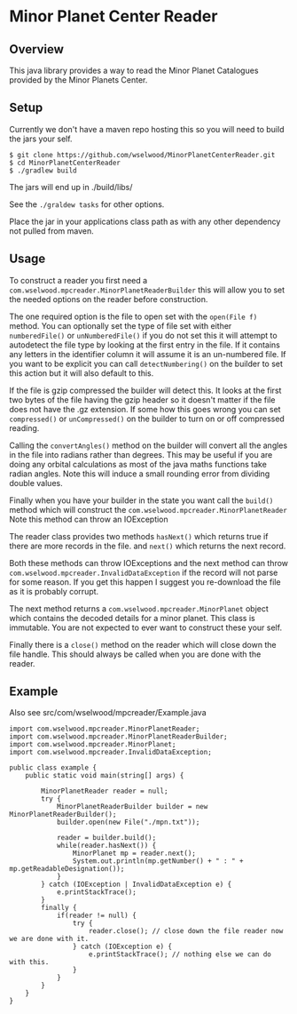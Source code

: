 # Minor Planet Center Reader #

## Overview ##
This java library provides a way to read the Minor Planet Catalogues provided by the Minor Planets Center.

## Setup ##

Currently we don't have a maven repo hosting this so you will need to build the jars your self.
```
$ git clone https://github.com/wselwood/MinorPlanetCenterReader.git
$ cd MinorPlanetCenterReader
$ ./gradlew build
```

The jars will end up in ./build/libs/

See the ```./graldew tasks``` for other options.
 
Place the jar in your applications class path as with any other dependency not pulled from maven.

## Usage ##

To construct a reader you first need a ```com.wselwood.mpcreader.MinorPlanetReaderBuilder``` this will allow you to set the needed options on the reader before construction.

The one required option is the file to open set with the ```open(File f)``` method. You can optionally set the type of file set with either ```numberedFile()``` or ```unNumberedFile()``` if you do not set this it will attempt to autodetect the file type by looking at the first entry in the file. If it contains any letters in the identifier column it will assume it is an un-numbered file. If you want to be explicit you can call ```detectNumbering()``` on the builder to set this action but it will also default to this.

If the file is gzip compressed the builder will detect this. It looks at the first two bytes of the file having the gzip header so it doesn't matter if the file does not have the .gz extension. If some how this goes wrong you can set ```compressed()``` or ```unCompressed()``` on the builder to turn on or off compressed reading.

Calling the ```convertAngles()``` method on the builder will convert all the angles in the file into radians rather than degrees. This may be useful if you are doing any orbital calculations as most of the java maths functions take radian angles. Note this will induce a small rounding error from dividing double values.

Finally when you have your builder in the state you want call the ```build()``` method which will construct the ```com.wselwood.mpcreader.MinorPlanetReader``` Note this method can throw an IOException

The reader class provides two methods ```hasNext()``` which returns true if there are more records in the file. and ```next()``` which returns the next record.

Both these methods can throw IOExceptions and the next method can throw ```com.wselwood.mpcreader.InvalidDataException``` if the record will not parse for some reason. If you get this happen I suggest you re-download the file as it is probably corrupt.

The next method returns a ```com.wselwood.mpcreader.MinorPlanet``` object which contains the decoded details for a minor planet. This class is immutable. You are not expected to ever want to construct these your self.

Finally there is a ```close()``` method on the reader which will close down the file handle. This should always be called when you are done with the reader.

## Example ##

Also see src/com/wselwood/mpcreader/Example.java


```
import com.wselwood.mpcreader.MinorPlanetReader;
import com.wselwood.mpcreader.MinorPlanetReaderBuilder;
import com.wselwood.mpcreader.MinorPlanet;
import com.wselwood.mpcreader.InvalidDataException;

public class example {
    public static void main(string[] args) {

        MinorPlanetReader reader = null;
        try {
            MinorPlanetReaderBuilder builder = new MinorPlanetReaderBuilder();
            builder.open(new File("./mpn.txt"));

            reader = builder.build();
            while(reader.hasNext()) {
                MinorPlanet mp = reader.next();
                System.out.println(mp.getNumber() + " : " + mp.getReadableDesignation());
            }
        } catch (IOException | InvalidDataException e) {
            e.printStackTrace();
        }
        finally {
            if(reader != null) {
                try {
                    reader.close(); // close down the file reader now we are done with it.
                } catch (IOException e) {
                    e.printStackTrace(); // nothing else we can do with this.
                }
            }
        }
    }
}
```
